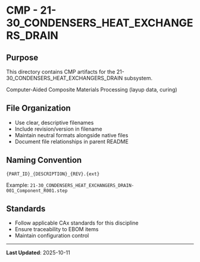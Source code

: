 # CMP - 21-30_CONDENSERS_HEAT_EXCHANGERS_DRAIN

## Purpose

This directory contains CMP artifacts for the 21-30_CONDENSERS_HEAT_EXCHANGERS_DRAIN subsystem.

Computer-Aided Composite Materials Processing (layup data, curing)

## File Organization

- Use clear, descriptive filenames
- Include revision/version in filename
- Maintain neutral formats alongside native files
- Document file relationships in parent README

## Naming Convention

```
{PART_ID}_{DESCRIPTION}_{REV}.{ext}
```

Example: `21-30_CONDENSERS_HEAT_EXCHANGERS_DRAIN-001_Component_R001.step`

## Standards

- Follow applicable CAx standards for this discipline
- Ensure traceability to EBOM items
- Maintain configuration control

---

**Last Updated**: 2025-10-11
